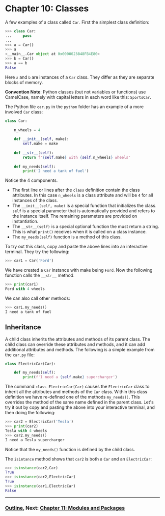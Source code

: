 # Chapter 10: Classes

A few examples of a class called `Car`.  First the simplest class definition:
```python
>>> class Car:
...     pass
...
>>> a = Car()
>>> a
<__main__.Car object at 0x0000023848FB4E80>
>>> b = Car()
>>> a == b
False
```
Here `a` and `b` are instances of a `Car` class.  They differ as they are separate blocks of memory.  

**Convention Note**: Python classes (but not variables or functions) use CamelCase, namely with capital letters in each word like this: `SportsCar`.

The Python file `car.py` in the `python` folder has an example of a more involved `Car` class:
```python
class Car:
    
    n_wheels = 4
    
    def __init__(self, make):
        self.make = make
    
    def __str__(self):
        return f'{self.make} with {self.n_wheels} wheels'
    
    def my_needs(self):
        print('I need a tank of fuel')
```
Notice the 4 components.  
* The first line or lines after the `class` definition contain the class attributes.  In this case `n_wheels` is a class attribute and will be `4` for all instances of the class.
* The `__init__(self, make)` is a special function that initializes the class.  `self` is a special parameter that is automatically provided and refers to the instance itself.  The remaining parameters are provided on instantiation.
* The `__str__(self)` is a special optional function the must return a string.  This is what `print()` receives when it is called on a class instance.
* The `my_needs(self)` function is a method of this class.  

To try out this class, copy and paste the above lines into an interactive terminal.  They try the following:
```python
>>> car1 = Car('Ford')
```
We have created a `Car` instance with make being `Ford`.  Now the following function calls the `__str__` method:
```python
>>> print(car1)
Ford with 4 wheels
```
We can also call other methods:
```python
>>> car1.my_needs()
I need a tank of fuel
```

## Inheritance

A child class inherits the attributes and methods of its parent class.  The child class can override these attributes and methods, and it can add additional attributes and methods.  The following is a simple example from the `car.py` file:
```python
class ElectricCar(Car):

    def my_needs(self):
        print(f'I need a {self.make} supercharger')
```
The command `class ElectricCar(Car)` causes the `ElectricCar` class to inherit all the attributes and methods of the `Car` class.  Within this class definition we have re-defined one of the methods `my_needs()`.  This overrides the method of the same name defined in the parent class.  Let's try it out by copy and pasting the above into your interactive terminal, and then doing the following:
```python
>>> car2 = ElectricCar('Tesla')
>>> print(car2)
Tesla with 4 wheels
>>> car2.my_needs()
I need a Tesla supercharger
```
Notice that the `my_needs()` function is defined by the child class.

The `isintance` method shows that `car2` is both a `Car` and an `ElectricCar`:
```python
>>> isinstance(car2,Car)
True
>>> isinstance(car2,ElectricCar)
True
>>> isinstance(car1,ElectricCar)
False
```


___
### [Outline](README.md), Next: [Chapter 11: Modules and Packages](Chapter_11_Modules_and_Packages.md)

